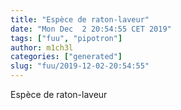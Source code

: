 ```yaml
---
title: "Espèce de raton-laveur"
date: "Mon Dec  2 20:54:55 CET 2019"
tags: ["fuu", "pipotron"]
author: m1ch3l
categories: ["generated"]
slug: "fuu/2019-12-02-20:54:55"
---
```


Espèce de raton-laveur
